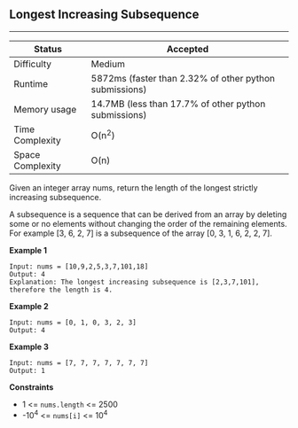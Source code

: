 ## Longest Increasing Subsequence
---------
| Status | Accepted |
| --- | --- |
| Difficulty | Medium |
| Runtime | 5872ms (faster than 2.32% of other python submissions) |
| Memory usage | 14.7MB (less than 17.7% of other python submissions) |
| Time Complexity | O(n<sup>2</sup>) |
| Space Complexity | O(n) |

Given an integer array nums, return the length of the longest strictly increasing subsequence.

A subsequence is a sequence that can be derived from an array by deleting some or no elements without changing the order of the remaining elements. For example [3, 6, 2, 7] is a subsequence of the array [0, 3, 1, 6, 2, 2, 7].

**Example 1**
```
Input: nums = [10,9,2,5,3,7,101,18]
Output: 4
Explanation: The longest increasing subsequence is [2,3,7,101], therefore the length is 4.
```

**Example 2**
```
Input: nums = [0, 1, 0, 3, 2, 3]
Output: 4
```

**Example 3**
```
Input: nums = [7, 7, 7, 7, 7, 7, 7]
Output: 1
```

**Constraints**
- 1 <= `nums.length` <= 2500
- -10<sup>4</sup> <= `nums[i]` <= 10<sup>4</sup>
